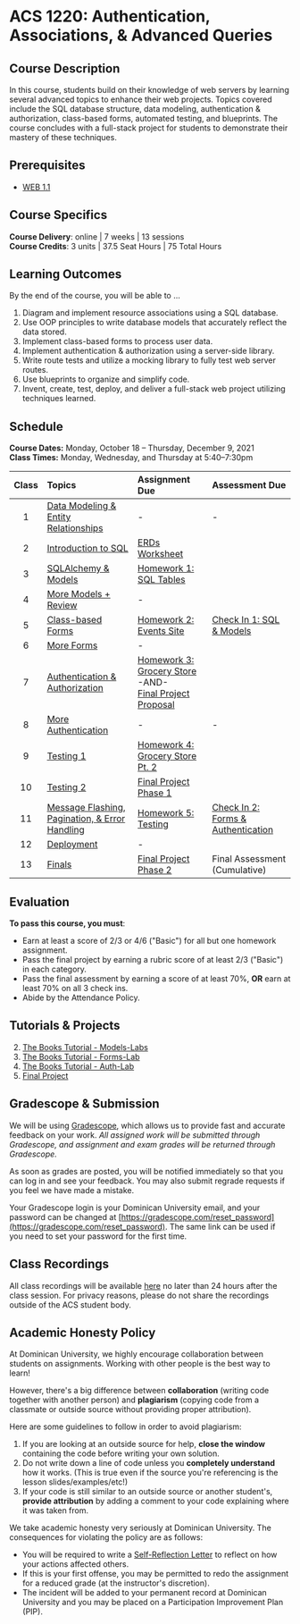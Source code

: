 # ACS 1220: Authentication, Associations, & Advanced Queries

## Course Description

In this course, students build on their knowledge of web servers by learning several advanced topics to enhance their web projects. Topics covered include the SQL database structure, data modeling, authentication & authorization, class-based forms, automated testing, and blueprints. The course concludes with a full-stack project for students to demonstrate their mastery of these techniques.


## Prerequisites

- [WEB 1.1](https://make.sc/web1.1)


## Course Specifics

**Course Delivery**: online | 7 weeks | 13 sessions<br>
**Course Credits**: 3 units | 37.5 Seat Hours | 75 Total Hours


## Learning Outcomes

By the end of the course, you will be able to ...

1. Diagram and implement resource associations using a SQL database.
1. Use OOP principles to write database models that accurately reflect the data stored.
1. Implement class-based forms to process user data.
1. Implement authentication & authorization using a server-side library.
1. Write route tests and utilize a mocking library to fully test web server routes.
1. Use blueprints to organize and simplify code.
1. Invent, create, test, deploy, and deliver a full-stack web project utilizing techniques learned.


## Schedule

**Course Dates:** Monday, October 18 – Thursday, December 9, 2021<br>
**Class Times:** Monday, Wednesday, and Thursday at 5:40–7:30pm

| Class | Topics                                                                                                                                                 | Assignment Due                                                                                                                                                  | Assessment Due                                                               |
| :---: | :----------------------------------------------------------------------------------------------------------------------------------------------------- | :-------------------------------------------------------------------------------------------------------------------------------------------------------------- | :--------------------------------------------------------------------------- |
|   1   | [Data Modeling & Entity Relationships](https://docs.google.com/presentation/d/1gw8Odctmm6LUdX0tMYJ4aEdo4RzuQP9bmpAKp7_Ql_M/edit?usp=sharing)           | -                                                                                                                                                               | -                                                                            |
|   2   | [Introduction to SQL](https://docs.google.com/presentation/d/1WFSkVLTH66zw54CJ0WfH1qvPEzggQis4XuYEu37DCsA/edit?usp=sharing)                            | [ERDs Worksheet](https://www.gradescope.com/courses/326986/assignments/1589265)                                                                                 |
|   3   | [SQLAlchemy & Models](https://docs.google.com/presentation/d/11gMgrQmAqDifOoUbYklgRLYNdxun5CvMGI80btMznIE/edit?usp=sharing)                            | [Homework 1: SQL Tables](Assignments/sql-tables.md)                                                                                                             |
|   4   | [More Models + Review](https://docs.google.com/presentation/d/1RrtCABGaCX0AV5-0icq5GZhPocV74E9tZ66qlqzPNB8/edit?usp=sharing)                           | -                                                                                                                                                               |                                                                              |
|   5   | [Class-based Forms](https://docs.google.com/presentation/d/1wY1xBkXPtYB7S8Bux6yZIf_bT1i1z4jaNnVsuOEm7hU/edit?usp=sharing)                              | [Homework 2: Events Site](Assignments/events-site.md)                                                                                                           | [Check In 1: SQL & Models](Assessments/quiz-1-study-guide.md)           |
|   6   | [More Forms](https://docs.google.com/presentation/d/1IhURwt52TGpAlut28L6S9tNALmvplh1SCFq31dqqvms/edit?usp=sharing)                                     | -                                                                                                                                                               |
|   7   | [Authentication & Authorization](https://docs.google.com/presentation/d/1abPpkG9iXr7LurkiuNIZRb5O7qnMqzCuB-KUXpTaft0/edit?usp=sharing)                 | [Homework 3: Grocery Store](Assignments/grocery-store.md) <br>-AND-<br> [Final Project Proposal](https://www.gradescope.com/courses/326986/assignments/1615544) |
|   8   | [More Authentication](https://docs.google.com/presentation/d/1iEvYltYw6PX59jgKjdg31l99s3DSz_vOn2Rna9yu_zs/edit?usp=sharing)                            | -                                                                                                                                                               | -                                                                            |
|   9   | [Testing 1](https://docs.google.com/presentation/d/154vOhULkWwbZhGND92WjKE2ZAkL3Jlt8sF_3FO-UCAA/edit?usp=sharing)                                      | [Homework 4: Grocery Store Pt. 2](Assignments/grocery-store-part-2.md)                                                                                          |
|  10   | [Testing 2](https://docs.google.com/presentation/d/1ZJ-g82guuwzoH577oHVdJScFT9nZwfZ6cPd3IQBc8ZY/edit?usp=sharing)                                      | [Final Project Phase 1](Assignments/final-project.md)                                                                                                           |
|  11   | [Message Flashing, Pagination, & Error Handling](https://docs.google.com/presentation/d/19Kr3LHULkpKCuSow1cPNtjijGjaKJKiRsn7_ajhLMq4/edit?usp=sharing) | [Homework 5: Testing](Assignments/testing.md)                                                                                                                   | [Check In 2: Forms & Authentication](Assessments/quiz-2-study-guide.md) |
|  12   | [Deployment](https://docs.google.com/presentation/d/1hUCFcXzie9qzdTFU7msRQChpZnetRcLMwCsAibMhRrg/edit?usp=sharing)                                     | -                                                                                                                                                               |
|  13   | [Finals](https://docs.google.com/presentation/d/138gP-_YTLhvZS4tEGzqinKwH-vN_x22AQo35WG0rwg4/edit#slide=id.p3)                                         | [Final Project Phase 2](Assignments/final-project.md)                                                                                                           | Final Assessment (Cumulative)                                                |

## Evaluation

**To pass this course, you must**:

- Earn at least a score of 2/3 or 4/6 ("Basic") for all but one homework assignment.
- Pass the final project by earning a rubric score of at least 2/3 ("Basic") in each category.
- Pass the final assessment by earning a score of at least 70%, **OR** earn at least 70% on all 3 check ins.
- Abide by the Attendance Policy.

## Tutorials & Projects

2. [The Books Tutorial - Models-Labs](https://github.com/Make-School-Labs/BEW-1.2-Models-Lab)
3. [The Books Tutorial - Forms-Lab](https://github.com/Make-School-Labs/BEW-1.2-Forms-Lab)
4. [The Books Tutorial - Auth-Lab](https://github.com/Make-School-Labs/BEW-1.2-Auth-Lab)
5. [Final Project](https://github.com/Tech-at-DU/ACS-1220-Authentication-and-Associations/blob/master/Assignments/final-project.md)

## Gradescope & Submission

We will be using [Gradescope](gradescope.com), which allows us to provide fast and accurate feedback on your work. *All assigned work will be submitted through Gradescope, and assignment and exam grades will be returned through Gradescope.*

As soon as grades are posted, you will be notified immediately so that you can log in and see your feedback. You may also submit regrade requests if you feel we have made a mistake.

Your Gradescope login is your Dominican University email, and your password can be changed at [https://gradescope.com/reset_password](https://gradescope.com/reset_password). The same link can be used if you need to set your password for the first time.


## Class Recordings

All class recordings will be available [here](https://bit.ly/droxey-vids) no later than 24 hours after the class session. For privacy reasons, please do not share the recordings outside of the ACS student body.


## Academic Honesty Policy

At Dominican University, we highly encourage collaboration between students on assignments. Working with other people is the best way to learn!

However, there's a big difference between **collaboration** (writing code together with another person) and **plagiarism** (copying code from a classmate or outside source without providing proper attribution).

Here are some guidelines to follow in order to avoid plagiarism:

1. If you are looking at an outside source for help, **close the window** containing the code before writing your own solution.
1. Do not write down a line of code unless you **completely understand** how it works. (This is true even if the source you're referencing is the lesson slides/examples/etc!)
1. If your code is still similar to an outside source or another student's, **provide attribution** by adding a comment to your code explaining where it was taken from.

We take academic honesty very seriously at Dominican University. The consequences for violating the policy are as follows:

- You will be required to write a [Self-Reflection Letter](https://docs.google.com/document/d/140_PHfDh7gu33OZI_caxEtvNzAlAepjnGcbQcXZ-MRo/edit?usp=sharing) to reflect on how your actions affected others.
- If this is your first offense, you may be permitted to redo the assignment for a reduced grade (at the instructor's discretion).
- The incident will be added to your permanent record at Dominican University and you may be placed on a Participation Improvement Plan (PIP).
